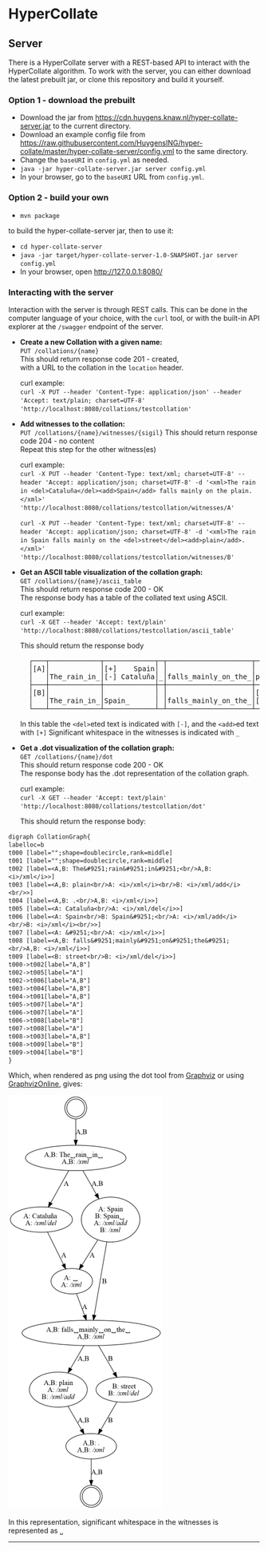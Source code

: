 # HyperCollate

## Server

There is a HyperCollate server with a REST-based API to interact with the HyperCollate algorithm.
To work with the server, you can either download the latest prebuilt jar, or clone this repository and build it yourself.

### Option 1 - download the prebuilt

- Download the jar from <https://cdn.huygens.knaw.nl/hyper-collate-server.jar> to the current directory.
- Download an example config file from <https://raw.githubusercontent.com/HuygensING/hyper-collate/master/hyper-collate-server/config.yml> to the same directory.
- Change the `baseURI` in `config.yml` as needed.
- `java -jar hyper-collate-server.jar server config.yml`
- In your browser, go to the `baseURI` URL from `config.yml`.


### Option 2 - build your own

- `mvn package`

to build the hyper-collate-server jar, then to use it:

- `cd hyper-collate-server`
- `java -jar target/hyper-collate-server-1.0-SNAPSHOT.jar server config.yml`
- In your browser, open <http://127.0.0.1:8080/>


### Interacting with the server

Interaction with the server is through REST calls.
This can be done in the computer language of your choice, with the `curl` tool, or with the built-in API explorer at 
the `/swagger` endpoint of the server.

- **Create a new Collation with a given name:**    
  `PUT /collations/{name}`  
  This should return response code 201 - created,  
  with a URL to the collation in the `location` header.  
  
  curl example:  
    `curl -X PUT --header 'Content-Type: application/json' --header 'Accept: text/plain; charset=UTF-8' 'http://localhost:8080/collations/testcollation'` 
  
- **Add witnesses to the collation:**  
  `PUT /collations/{name}/witnesses/{sigil}`
  This should return response code 204 - no content  
  Repeat this step for the other witness(es)
  
  curl example:  
    `curl -X PUT --header 'Content-Type: text/xml; charset=UTF-8' --header 'Accept: application/json; charset=UTF-8' -d '<xml>The rain in <del>Cataluña</del><add>Spain</add> falls mainly on the plain.</xml>' 'http://localhost:8080/collations/testcollation/witnesses/A'`
    
    `curl -X PUT --header 'Content-Type: text/xml; charset=UTF-8' --header 'Accept: application/json; charset=UTF-8' -d '<xml>The rain in Spain falls mainly on the <del>street</del><add>plain</add>.</xml>' 'http://localhost:8080/collations/testcollation/witnesses/B'` 
  

- **Get an ASCII table visualization of the collation graph:**  
  `GET /collations/{name}/ascii_table`   
  This should return response code 200 - OK  
  The response body has a table of the collated text using ASCII.  
  
  curl example:  
    `curl -X GET --header 'Accept: text/plain' 'http://localhost:8080/collations/testcollation/ascii_table'`    

    This should return the response body
     <pre>
    ┌───┬────────────┬────────────┬─┬────────────────────┬──────────┬─┐
    │[A]│            │[+]    Spain│ │                    │          │ │
    │   │The_rain_in_│[-] Cataluña│_│falls_mainly_on_the_│plain     │.│
    ├───┼────────────┼────────────┼─┼────────────────────┼──────────┼─┤
    │[B]│            │            │ │                    │[+]  plain│ │
    │   │The_rain_in_│Spain_      │ │falls_mainly_on_the_│[-] street│.│
    └───┴────────────┴────────────┴─┴────────────────────┴──────────┴─┘</pre>
    In this table the `<del>`eted text is indicated with `[-]`, and the `<add>`ed text with `[+]`
    Significant whitespace in the witnesses is indicated with `_`
    

- **Get a .dot visualization of the collation graph:**  
  `GET /collations/{name}/dot`   
  This should return response code 200 - OK  
  The response body has the .dot representation of the collation graph.  

  curl example:  
    `curl -X GET --header 'Accept: text/plain' 'http://localhost:8080/collations/testcollation/dot'`
      
    This should return the response body:

```
digraph CollationGraph{
labelloc=b
t000 [label="";shape=doublecircle,rank=middle]
t001 [label="";shape=doublecircle,rank=middle]
t002 [label=<A,B: The&#9251;rain&#9251;in&#9251;<br/>A,B: <i>/xml</i>>]
t003 [label=<A,B: plain<br/>A: <i>/xml</i><br/>B: <i>/xml/add</i><br/>>]
t004 [label=<A,B: .<br/>A,B: <i>/xml</i>>]
t005 [label=<A: Cataluña<br/>A: <i>/xml/del</i>>]
t006 [label=<A: Spain<br/>B: Spain&#9251;<br/>A: <i>/xml/add</i><br/>B: <i>/xml</i><br/>>]
t007 [label=<A: &#9251;<br/>A: <i>/xml</i>>]
t008 [label=<A,B: falls&#9251;mainly&#9251;on&#9251;the&#9251;<br/>A,B: <i>/xml</i>>]
t009 [label=<B: street<br/>B: <i>/xml/del</i>>]
t000->t002[label="A,B"]
t002->t005[label="A"]
t002->t006[label="A,B"]
t003->t004[label="A,B"]
t004->t001[label="A,B"]
t005->t007[label="A"]
t006->t007[label="A"]
t006->t008[label="B"]
t007->t008[label="A"]
t008->t003[label="A,B"]
t008->t009[label="B"]
t009->t004[label="B"]
}
```
  
  Which, when rendered as png using the dot tool from [Graphviz](https://www.graphviz.org/) or using [GraphvizOnline](https://dreampuf.github.io/GraphvizOnline/), gives:
  
   ![](https://github.com/HuygensING/hyper-collate/blob/master/doc/testcollation.png?raw=true)
  
  In this representation, significant whitespace in the witnesses is represented as `␣`
  
-------------------